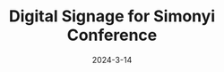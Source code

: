 ---
title: Digital Signage for Simonyi Conference
heroTitle: Digital Signage for Simonyi Conference
description: Implementing a basic UI for the XXI. Simonyi Conference in Svelte which was seen by 500+ peope during the event.
date: '2024-3-14'
categories:
  - svelte
  - siema
published: false
important: true

links:
  github: https://github.com/simonyiszk/konf-infopanel-2024
---